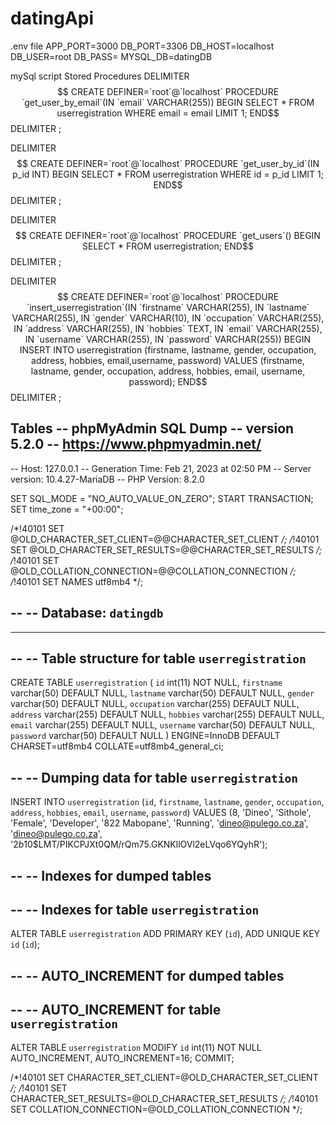 # datingApi

.env file
APP_PORT=3000
DB_PORT=3306
DB_HOST=localhost
DB_USER=root
DB_PASS= 
MYSQL_DB=datingDB

mySql script
Stored Procedures
DELIMITER $$
CREATE DEFINER=`root`@`localhost` PROCEDURE `get_user_by_email`(IN `email` VARCHAR(255))
BEGIN
  SELECT *
  FROM userregistration
  WHERE email = email LIMIT 1;
END$$
DELIMITER ;

DELIMITER $$
CREATE DEFINER=`root`@`localhost` PROCEDURE `get_user_by_id`(IN p_id INT)
BEGIN
  SELECT * FROM userregistration WHERE id = p_id LIMIT 1;
END$$
DELIMITER ;

DELIMITER $$
CREATE DEFINER=`root`@`localhost` PROCEDURE `get_users`()
BEGIN
  SELECT * FROM userregistration;
END$$
DELIMITER ;

DELIMITER $$
CREATE DEFINER=`root`@`localhost` PROCEDURE `insert_userregistration`(IN `firstname` VARCHAR(255), IN `lastname` VARCHAR(255), IN `gender` VARCHAR(10), IN `occupation` VARCHAR(255), IN `address` VARCHAR(255), IN `hobbies` TEXT, IN `email` VARCHAR(255), IN `username` VARCHAR(255), IN `password` VARCHAR(255))
BEGIN
    INSERT INTO userregistration (firstname, lastname, gender, occupation, address, hobbies, email,username, password)
    VALUES (firstname, lastname, gender, occupation, address, hobbies, email,  username, password);
END$$
DELIMITER ;


Tables
-- phpMyAdmin SQL Dump
-- version 5.2.0
-- https://www.phpmyadmin.net/
--
-- Host: 127.0.0.1
-- Generation Time: Feb 21, 2023 at 02:50 PM
-- Server version: 10.4.27-MariaDB
-- PHP Version: 8.2.0

SET SQL_MODE = "NO_AUTO_VALUE_ON_ZERO";
START TRANSACTION;
SET time_zone = "+00:00";


/*!40101 SET @OLD_CHARACTER_SET_CLIENT=@@CHARACTER_SET_CLIENT */;
/*!40101 SET @OLD_CHARACTER_SET_RESULTS=@@CHARACTER_SET_RESULTS */;
/*!40101 SET @OLD_COLLATION_CONNECTION=@@COLLATION_CONNECTION */;
/*!40101 SET NAMES utf8mb4 */;

--
-- Database: `datingdb`
--

-- --------------------------------------------------------

--
-- Table structure for table `userregistration`
--

CREATE TABLE `userregistration` (
  `id` int(11) NOT NULL,
  `firstname` varchar(50) DEFAULT NULL,
  `lastname` varchar(50) DEFAULT NULL,
  `gender` varchar(50) DEFAULT NULL,
  `occupation` varchar(255) DEFAULT NULL,
  `address` varchar(255) DEFAULT NULL,
  `hobbies` varchar(255) DEFAULT NULL,
  `email` varchar(255) DEFAULT NULL,
  `username` varchar(50) DEFAULT NULL,
  `password` varchar(50) DEFAULT NULL
) ENGINE=InnoDB DEFAULT CHARSET=utf8mb4 COLLATE=utf8mb4_general_ci;

--
-- Dumping data for table `userregistration`
--

INSERT INTO `userregistration` (`id`, `firstname`, `lastname`, `gender`, `occupation`, `address`, `hobbies`, `email`, `username`, `password`) VALUES
(8, 'Dineo', 'Sithole', 'Female', 'Developer', '822 Mabopane', 'Running', 'dineo@pulego.co.za', 'dineo@pulego.co.za', '$2b$10$LMT/PIKCPJXt0QM/rQm75.GKNKllOVl2eLVqo6YQyhR');

--
-- Indexes for dumped tables
--

--
-- Indexes for table `userregistration`
--
ALTER TABLE `userregistration`
  ADD PRIMARY KEY (`id`),
  ADD UNIQUE KEY `id` (`id`);

--
-- AUTO_INCREMENT for dumped tables
--

--
-- AUTO_INCREMENT for table `userregistration`
--
ALTER TABLE `userregistration`
  MODIFY `id` int(11) NOT NULL AUTO_INCREMENT, AUTO_INCREMENT=16;
COMMIT;

/*!40101 SET CHARACTER_SET_CLIENT=@OLD_CHARACTER_SET_CLIENT */;
/*!40101 SET CHARACTER_SET_RESULTS=@OLD_CHARACTER_SET_RESULTS */;
/*!40101 SET COLLATION_CONNECTION=@OLD_COLLATION_CONNECTION */;


